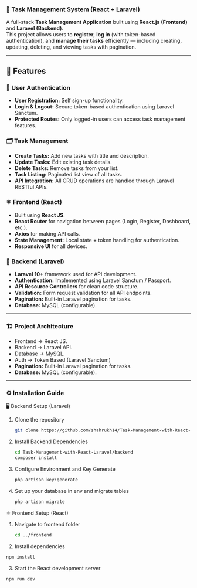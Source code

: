 ### 🧩 Task Management System (React + Laravel)

A full-stack **Task Management Application** built using **React.js (Frontend)** and **Laravel (Backend)**.  
This project allows users to **register**, **log in** (with token-based authentication), and **manage their tasks** efficiently — including creating, updating, deleting, and viewing tasks with pagination.

---

## 🚀 Features

### 👤 User Authentication
- **User Registration:** Self sign-up functionality.
- **Login & Logout:** Secure token-based authentication using Laravel Sanctum.
- **Protected Routes:** Only logged-in users can access task management features.

### 🗂️ Task Management
- **Create Tasks:** Add new tasks with title and description.
- **Update Tasks:** Edit existing task details.
- **Delete Tasks:** Remove tasks from your list.
- **Task Listing:** Paginated list view of all tasks.
- **API Integration:** All CRUD operations are handled through Laravel RESTful APIs.

### ⚛️ Frontend (React)
- Built using **React JS**.
- **React Router** for navigation between pages (Login, Register, Dashboard, etc.).
- **Axios** for making API calls.
- **State Management:** Local state + token handling for authentication.
- **Responsive UI** for all devices.

### 🧰 Backend (Laravel)
- **Laravel 10+** framework used for API development.
- **Authentication:** Implemented using Laravel Sanctum / Passport.
- **API Resource Controllers** for clean code structure.
- **Validation:** Form request validation for all API endpoints.
- **Pagination:** Built-in Laravel pagination for tasks.
- **Database:** MySQL (configurable).

---

### 🏗️ Project Architecture
- Frontend → React JS.
- Backend → Laravel API.
- Database → MySQL.
- Auth → Token Based (Laravel Sanctum)
- **Pagination:** Built-in Laravel pagination for tasks.
- **Database:** MySQL (configurable).
 
---

### ⚙️ Installation Guide

🖥️ Backend Setup (Laravel)

1. Clone the repository
   ```bash
   git clone https://github.com/shahrukh14/Task-Management-with-React-Laravel.git
   ```
2. Install Backend Dependencies
   ```bash
   cd Task-Management-with-React-Laravel/backend
   composer install
   ```
3. Configure Environment and Key Generate
   ```bash
   php artisan key:generate
   ```
4. Set up your database in env and migrate tables
   ```bash
   php artisan migrate
   ```
   
⚛️ Frontend Setup (React)

1. Navigate to frontend folder
   ```bash
   cd ../frontend
   ```
2. Install dependencies
 ```bash
 npm install
 ```
3. Start the React development server
 ```bash
 npm run dev
 ```
